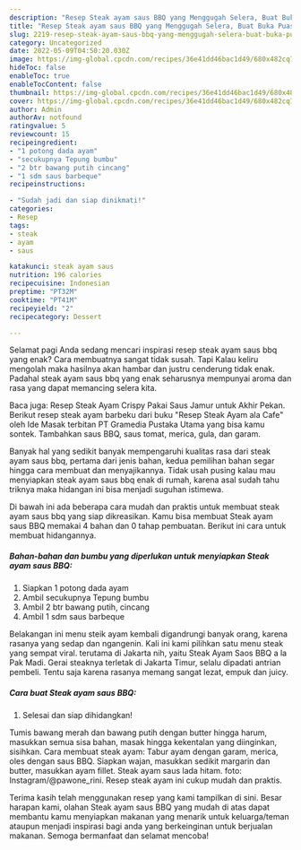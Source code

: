 ```yaml
---
description: "Resep Steak ayam saus BBQ yang Menggugah Selera, Buat Buka Puasa Enak Banget"
title: "Resep Steak ayam saus BBQ yang Menggugah Selera, Buat Buka Puasa Enak Banget"
slug: 2219-resep-steak-ayam-saus-bbq-yang-menggugah-selera-buat-buka-puasa-enak-banget
category: Uncategorized
date: 2022-05-09T04:50:20.030Z
image: https://img-global.cpcdn.com/recipes/36e41dd46bac1d49/680x482cq70/steak-ayam-saus-bbq-foto-resep-utama.jpg
hideToc: false
enableToc: true
enableTocContent: false
thumbnail: https://img-global.cpcdn.com/recipes/36e41dd46bac1d49/680x482cq70/steak-ayam-saus-bbq-foto-resep-utama.jpg
cover: https://img-global.cpcdn.com/recipes/36e41dd46bac1d49/680x482cq70/steak-ayam-saus-bbq-foto-resep-utama.jpg
author: Admin
authorAv: notfound
ratingvalue: 5
reviewcount: 15
recipeingredient:
- "1 potong dada ayam"
- "secukupnya Tepung bumbu"
- "2 btr bawang putih cincang"
- "1 sdm saus barbeque"
recipeinstructions:

- "Sudah jadi dan siap dinikmati!"
categories:
- Resep
tags:
- steak
- ayam
- saus

katakunci: steak ayam saus 
nutrition: 196 calories
recipecuisine: Indonesian
preptime: "PT32M"
cooktime: "PT41M"
recipeyield: "2"
recipecategory: Dessert

---
```



Selamat pagi Anda sedang mencari inspirasi resep steak ayam saus bbq yang enak? Cara membuatnya sangat tidak susah. Tapi Kalau keliru mengolah maka hasilnya akan hambar dan justru cenderung tidak enak. Padahal steak ayam saus bbq yang enak seharusnya mempunyai aroma dan rasa yang dapat memancing selera kita.


Baca juga: Resep Steak Ayam Crispy Pakai Saus Jamur untuk Akhir Pekan. Berikut resep steak ayam barbeku dari buku &#34;Resep Steak Ayam ala Cafe&#34; oleh Ide Masak terbitan PT Gramedia Pustaka Utama yang bisa kamu sontek. Tambahkan saus BBQ, saus tomat, merica, gula, dan garam.

Banyak hal yang sedikit banyak mempengaruhi kualitas rasa dari steak ayam saus bbq, pertama dari jenis bahan, kedua pemilihan bahan segar hingga cara membuat dan menyajikannya. Tidak usah pusing kalau mau menyiapkan steak ayam saus bbq enak di rumah, karena asal sudah tahu triknya maka hidangan ini bisa menjadi suguhan istimewa.


Di bawah ini ada beberapa cara mudah dan praktis untuk membuat steak ayam saus bbq yang siap dikreasikan. Kamu bisa membuat Steak ayam saus BBQ memakai 4 bahan dan 0 tahap pembuatan. Berikut ini cara untuk membuat hidangannya.

<!--inarticleads1-->

##### Bahan-bahan dan bumbu yang diperlukan untuk menyiapkan Steak ayam saus BBQ:

1. Siapkan 1 potong dada ayam
1. Ambil secukupnya Tepung bumbu
1. Ambil 2 btr bawang putih, cincang
1. Ambil 1 sdm saus barbeque


Belakangan ini menu steik ayam kembali digandrungi banyak orang, karena rasanya yang sedap dan ngangenin. Kali ini kami pilihkan satu menu steak yang sempat viral. terutama di Jakarta nih, yaitu Steak Ayam Saos BBQ a la Pak Madi. Gerai steaknya terletak di Jakarta Timur, selalu dipadati antrian pembeli. Tentu saja karena rasanya memang sangat lezat, empuk dan juicy. 

<!--inarticleads2-->

##### Cara buat Steak ayam saus BBQ:


1. Selesai dan siap dihidangkan!

Tumis bawang merah dan bawang putih dengan butter hingga harum, masukkan semua sisa bahan, masak hingga kekentalan yang diinginkan, sisihkan. Cara membuat steak ayam: Tabur ayam dengan garam, merica, oles dengan saus BBQ. Siapkan wajan, masukkan sedikit margarin dan butter, masukkan ayam fillet. Steak ayam saus lada hitam. foto: Instagram/@pawone_rini. Resep steak ayam ini cukup mudah dan praktis. 

Terima kasih telah menggunakan resep yang kami tampilkan di sini. Besar harapan kami, olahan Steak ayam saus BBQ yang mudah di atas dapat membantu kamu menyiapkan makanan yang menarik untuk keluarga/teman ataupun menjadi inspirasi bagi anda yang berkeinginan untuk berjualan makanan. Semoga bermanfaat dan selamat mencoba!
